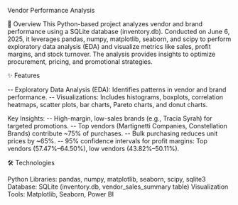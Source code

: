 Vendor Performance Analysis

📖 Overview
This Python-based project analyzes vendor and brand performance using a SQLite database (inventory.db). Conducted on June 6, 2025, it leverages pandas, numpy, matplotlib, seaborn, and scipy to perform exploratory data analysis (EDA) and visualize metrics like sales, profit margins, and stock turnover. The analysis provides insights to optimize procurement, pricing, and promotional strategies.

✨ Features

-- Exploratory Data Analysis (EDA): Identifies patterns in vendor and brand performance.
-- Visualizations: Includes histograms, boxplots, correlation heatmaps, scatter plots, bar charts, Pareto charts, and donut charts.

Key Insights:
-- High-margin, low-sales brands (e.g., Tracia Syrah) for targeted promotions.
-- Top vendors (Martignetti Companies, Constellation Brands) contribute ~75% of purchases.
-- Bulk purchasing reduces unit prices by ~65%.
-- 95% confidence intervals for profit margins: Top vendors (57.47%–64.50%), low vendors (43.82%–50.11%).

🛠️ Technologies

Python Libraries: pandas, numpy, matplotlib, seaborn, scipy, sqlite3
Database: SQLite (inventory.db, vendor_sales_summary table)
Visualization Tools: Matplotlib, Seaborn, Power BI
